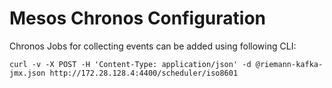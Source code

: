 # Mesos Chronos Configuration

Chronos Jobs for collecting events can be added using following CLI:

```
curl -v -X POST -H 'Content-Type: application/json' -d @riemann-kafka-jmx.json http://172.28.128.4:4400/scheduler/iso8601
```
